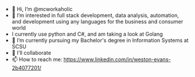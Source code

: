 - 👋 Hi, I’m @mcworkaholic
- 👀 I’m interested in full stack development, data analysis, automation, and development using any languages for the business and consumer world
-  I currently use python and C#, and am taking a look at Golang
- 🌱 I’m currently pursuing my Bachelor's degree in Information Systems at SCSU
- 💞️ I'll collaborate
- 📫 How to reach me: https://www.linkedin.com/in/weston-evans-2b4077201/

<!---
mcworkaholic/mcworkaholic is a ✨ special ✨ repository because its `README.md` (this file) appears on your GitHub profile.
You can click the Preview link to take a look at your changes.
--->
